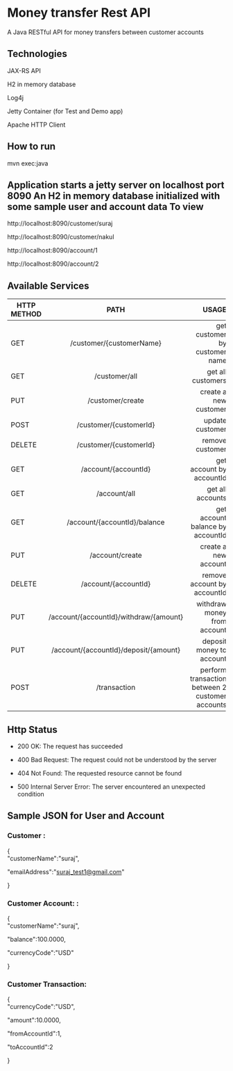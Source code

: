 # Money transfer Rest API

A Java RESTful API for money transfers between customer accounts

## Technologies

JAX-RS API

H2 in memory database

Log4j

Jetty Container (for Test and Demo app)

Apache HTTP Client

## How to run

mvn exec:java

## Application starts a jetty server on localhost port 8090 An H2 in memory database initialized with some sample user and account data To view

http://localhost:8090/customer/suraj

http://localhost:8090/customer/nakul

http://localhost:8090/account/1

http://localhost:8090/account/2

## Available Services

| HTTP METHOD |	PATH | USAGE |
| ---------- |:-------------:| -----:|
| GET	| /customer/{customerName}	| get customer by customer name |
|GET	| /customer/all	| get all customers
|PUT	| /customer/create |	create a new customer
|POST	| /customer/{customerId} |	update customer
|DELETE	| /customer/{customerId} |	remove customer
|GET	| /account/{accountId}	| get account by accountId
|GET	| /account/all	| get all accounts
|GET	| /account/{accountId}/balance |	get account balance by accountId
|PUT	| /account/create	| create a new account
|DELETE	| /account/{accountId}	| remove account by accountId
|PUT	| /account/{accountId}/withdraw/{amount} |	withdraw money from account
|PUT	| /account/{accountId}/deposit/{amount}	| deposit money to account
|POST	| /transaction |	perform transaction between 2 customer accounts

## Http Status

- 200 OK: The request has succeeded

- 400 Bad Request: The request could not be understood by the server

- 404 Not Found: The requested resource cannot be found

- 500 Internal Server Error: The server encountered an unexpected condition

## Sample JSON for User and Account

### Customer :
{  
  "customerName":"suraj",
  
  "emailAddress":"suraj_test1@gmail.com"
  
} 

### Customer Account: :
{  
   "customerName":"suraj",
   
   "balance":100.0000,
   
   "currencyCode":"USD"
   
} 

### Customer Transaction:
{  
   "currencyCode":"USD",
   
   "amount":10.0000,
   
   "fromAccountId":1,
   
   "toAccountId":2
   
}
